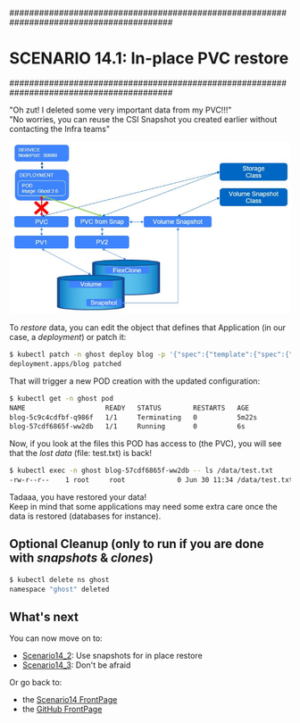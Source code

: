 #########################################################################################
# SCENARIO 14.1: In-place PVC restore
#########################################################################################

"Oh zut! I deleted some very important data from my PVC!!!"  
"No worries, you can reuse the CSI Snapshot you created earlier without contacting the Infra teams"

<p align="center"><img src="Images/scenario14_1.jpg"></p>

To *restore* data, you can edit the object that defines that Application (in our case, a *deployment*) or patch it:

```bash
$ kubectl patch -n ghost deploy blog -p '{"spec":{"template":{"spec":{"volumes":[{"name":"content","persistentVolumeClaim":{"claimName":"mydata-from-snap"}}]}}}}'
deployment.apps/blog patched
```

That will trigger a new POD creation with the updated configuration:

```bash
$ kubectl get -n ghost pod
NAME                    READY   STATUS        RESTARTS   AGE
blog-5c9c4cdfbf-q986f   1/1     Terminating   0          5m22s
blog-57cdf6865f-ww2db   1/1     Running       0          6s
```

Now, if you look at the files this POD has access to (the PVC), you will see that the *lost data* (file: test.txt) is back!

```bash
$ kubectl exec -n ghost blog-57cdf6865f-ww2db -- ls /data/test.txt
-rw-r--r--    1 root     root             0 Jun 30 11:34 /data/test.txt
```

Tadaaa, you have restored your data!  
Keep in mind that some applications may need some extra care once the data is restored (databases for instance).  

## Optional Cleanup (only to run if you are done with *snapshots* & *clones*)

```bash
$ kubectl delete ns ghost
namespace "ghost" deleted
```

## What's next

You can now move on to:

- [Scenario14_2](../2_Clone_for_new_app): Use snapshots for in place restore  
- [Scenario14_3](../3_what_happens_when): Don't be afraid  

Or go back to:

- the [Scenario14 FrontPage](../)
- the [GitHub FrontPage](https://github.com/YvosOnTheHub/LabNetApp)